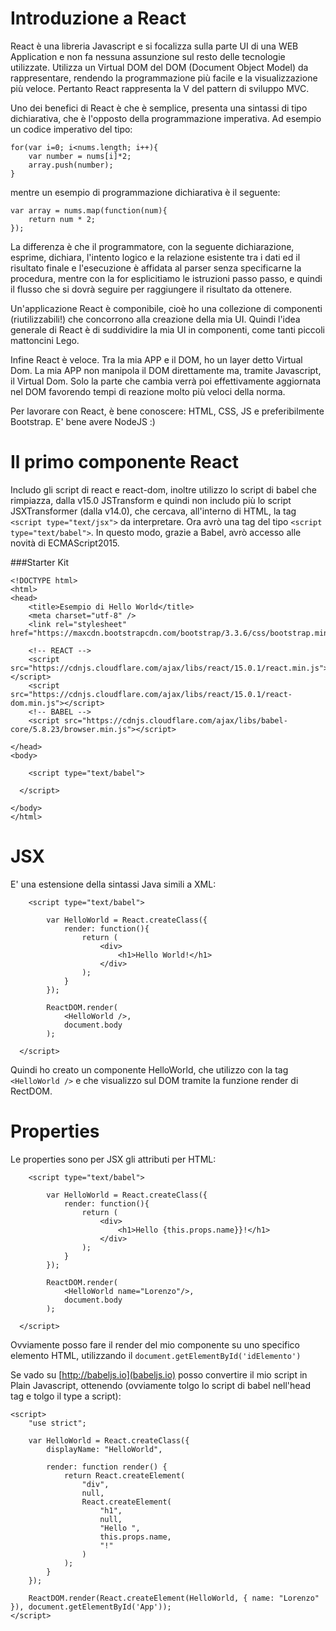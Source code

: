 # Introduzione a React

React è una libreria Javascript e si focalizza sulla parte UI di una WEB Application e non fa nessuna assunzione sul resto delle tecnologie utilizzate. Utilizza un Virtual DOM del DOM (Document Object Model) da rappresentare, rendendo la programmazione più facile e la visualizzazione più veloce. Pertanto React rappresenta la V del pattern di sviluppo MVC.

Uno dei benefici di React è che è semplice, presenta una sintassi di tipo dichiarativa, che è l'opposto della programmazione imperativa. Ad esempio un codice imperativo del tipo:

```
for(var i=0; i<nums.length; i++){
	var number = nums[i]*2;
	array.push(number);
}
```

mentre un esempio di programmazione dichiarativa è il seguente:

```
var array = nums.map(function(num){
	return num * 2;
});
```
La differenza è che il programmatore, con la seguente dichiarazione, esprime, dichiara, l'intento logico e la relazione esistente tra i dati ed il risultato finale e l'esecuzione è affidata al parser senza specificarne la procedura, mentre con la for esplicitiamo le istruzioni passo passo, e quindi il flusso che si dovrà seguire per raggiungere il risultato da ottenere.

Un'applicazione React è componibile, cioè ho una collezione di componenti (riutilizzabili!) che concorrono alla creazione della mia UI. Quindi l'idea generale di React è di suddividire la mia UI in componenti, come tanti piccoli mattoncini Lego.

Infine React è veloce. Tra la mia APP e il DOM, ho un layer detto Virtual Dom. La mia APP non manipola il DOM direttamente ma, tramite Javascript, il Virtual Dom. Solo la parte che cambia verrà poi effettivamente aggiornata nel DOM favorendo tempi di reazione molto più veloci della norma.

Per lavorare con React, è bene conoscere: HTML, CSS, JS e preferibilmente Bootstrap. E' bene avere NodeJS :)

# Il primo componente React

Includo gli script di react e react-dom, inoltre utilizzo lo script di babel che rimpiazza, dalla v15.0 JSTransform e quindi non includo più lo script JSXTransformer (dalla v14.0), che cercava, all'interno di HTML, la tag ```<script type="text/jsx">``` da interpretare. Ora avrò una tag del tipo ```<script type="text/babel">```. In questo modo, grazie a Babel, avrò accesso alle novità di ECMAScript2015.

###Starter Kit

```
<!DOCTYPE html>
<html>
<head>
	<title>Esempio di Hello World</title>
	<meta charset="utf-8" />
	<link rel="stylesheet" href="https://maxcdn.bootstrapcdn.com/bootstrap/3.3.6/css/bootstrap.min.css">

	<!-- REACT -->
	<script src="https://cdnjs.cloudflare.com/ajax/libs/react/15.0.1/react.min.js"></script>
	<script src="https://cdnjs.cloudflare.com/ajax/libs/react/15.0.1/react-dom.min.js"></script>
	<!-- BABEL -->
	<script src="https://cdnjs.cloudflare.com/ajax/libs/babel-core/5.8.23/browser.min.js"></script>
 
</head>
<body>

	<script type="text/babel">

  </script>

</body>
</html>
```

# JSX

E' una estensione della sintassi Java simili a XML:

```
	<script type="text/babel">

		var HelloWorld = React.createClass({
			render: function(){
				return (
					<div>
						<h1>Hello World!</h1>
					</div>
				);
			}
		});

		ReactDOM.render(
			<HelloWorld />,
			document.body
		);

  </script>
```

Quindi ho creato un componente HelloWorld, che utilizzo con la tag ```<HelloWorld />``` e che visualizzo sul DOM tramite la funzione render di RectDOM.

# Properties

Le properties sono per JSX gli attributi per HTML:

```
	<script type="text/babel">

		var HelloWorld = React.createClass({
			render: function(){
				return (
					<div>
						<h1>Hello {this.props.name}}!</h1>
					</div>
				);
			}
		});

		ReactDOM.render(
			<HelloWorld name="Lorenzo"/>,
			document.body
		);

  </script>
```

Ovviamente posso fare il render del mio componente su uno specifico elemento HTML, utilizzando il ```document.getElementById('idElemento')```

Se vado su [http://babeljs.io](babeljs.io) posso convertire il mio script in Plain Javascript, ottenendo (ovviamente tolgo lo script di babel nell'head tag e tolgo il type a script):

```
<script>
	"use strict";

	var HelloWorld = React.createClass({
		displayName: "HelloWorld",

		render: function render() {
			return React.createElement(
				"div",
				null,
				React.createElement(
					"h1",
					null,
					"Hello ",
					this.props.name,
					"!"
				)
			);
		}
	});

	ReactDOM.render(React.createElement(HelloWorld, { name: "Lorenzo" }), document.getElementById('App'));
</script>
```